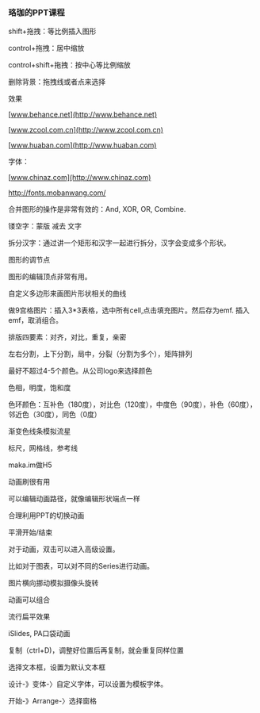 ### 珞珈的PPT课程

shift+拖拽：等比例插入图形

control+拖拽：居中缩放

control+shift+拖拽：按中心等比例缩放

删除背景：拖拽线或者点来选择

效果

[www.behance.net](http://www.behance.net)

[www.zcool.com.cn](http://www.zcool.com.cn)

[www.huaban.com](http://www.huaban.com)

字体：

[www.chinaz.com](http://www.chinaz.com)

<http://fonts.mobanwang.com/>

合并图形的操作是非常有效的：And, XOR, OR, Combine.

镂空字：蒙版 减去 文字

拆分汉字：通过讲一个矩形和汉字一起进行拆分，汉字会变成多个形状。

图形的调节点

图形的编辑顶点非常有用。

自定义多边形来画图片形状相关的曲线

做9宫格图片：插入3\*3表格，选中所有cell,点击填充图片。然后存为emf. 插入emf，取消组合。

排版四要素：对齐，对比，重复，亲密

左右分割，上下分割，局中，分裂（分割为多个），矩阵排列

最好不超过4-5个颜色。从公司logo来选择颜色

色相，明度，饱和度

色环颜色：互补色（180度），对比色（120度），中度色（90度），补色（60度），邻近色（30度），同色（0度）

渐变色线条模拟流星

标尺，网格线，参考线

maka.im做H5

动画刷很有用

可以编辑动画路径，就像编辑形状端点一样

合理利用PPT的切换动画

平滑开始/结束

对于动画，双击可以进入高级设置。

比如对于图表，可以对不同的Series进行动画。

图片横向挪动模拟摄像头旋转

动画可以组合

流行扁平效果

iSlides, PA口袋动画

复制（ctrl+D)，调整好位置后再复制，就会重复同样位置

选择文本框，设置为默认文本框

设计-》变体-〉自定义字体，可以设置为模板字体。

开始-》Arrange-〉选择窗格
